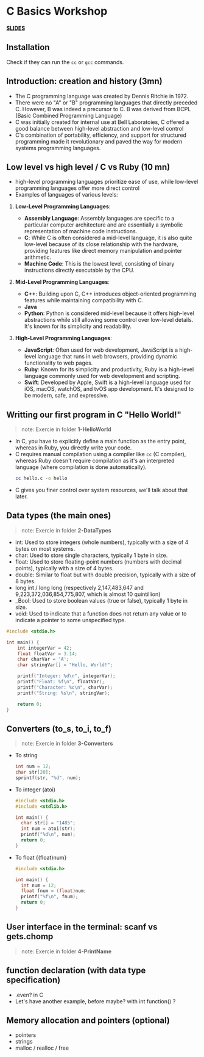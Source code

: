 # C Basics Workshop
**[SLIDES](https://docs.google.com/presentation/d/16rmg1Oifnsbdf33-vSmG6IgTEbmdf4l17njAq7KKY5w/edit#slide=id.g2c43ede4a78_0_10)**
## Installation
Check if they can run the `cc` or `gcc` commands.
## Introduction: creation and history (3mn)
- The C programming language was created by Dennis Ritchie in 1972.
- There were no "A" or "B" programming languages that directly preceded C. However, B was indeed a precursor to C. B was derived from BCPL (Basic Combined Programming Language)
- C was initially created for internal use at Bell Laboratoies, C offered a good balance between high-level abstraction and low-level control
- C's combination of portability, efficiency, and support for structured programming made it revolutionary and paved the way for modern systems programming languages.

## Low level vs high level / C vs Ruby (10 mn)
- high-level programming languages prioritize ease of use, while low-level programming languages offer more direct control
- Examples of languages of various levels:
1. **Low-Level Programming Languages**:
   - **Assembly Language**: Assembly languages are specific to a particular computer architecture and are essentially a symbolic representation of machine code instructions.
   - **C**: While C is often considered a mid-level language, it is also quite low-level because of its close relationship with the hardware, providing features like direct memory manipulation and pointer arithmetic.
   - **Machine Code**: This is the lowest level, consisting of binary instructions directly executable by the CPU.

2. **Mid-Level Programming Languages**:
   - **C++**: Building upon C, C++ introduces object-oriented programming features while maintaining compatibility with C.
   - **Java**
   - **Python**: Python is considered mid-level because it offers high-level abstractions while still allowing some control over low-level details. It's known for its simplicity and readability.

3. **High-Level Programming Languages**:
   - **JavaScript**: Often used for web development, JavaScript is a high-level language that runs in web browsers, providing dynamic functionality to web pages.
   - **Ruby**: Known for its simplicity and productivity, Ruby is a high-level language commonly used for web development and scripting.
   - **Swift**: Developed by Apple, Swift is a high-level language used for iOS, macOS, watchOS, and tvOS app development. It's designed to be modern, safe, and expressive.

## Writting our first program in C "Hello World!"
> note: Exercie in folder **1-HelloWorld**
- In C, you have to explicitly define a main function as the entry point, whereas in Ruby, you directly write your code.
- C requires manual compilation using a compiler like `cc` (C compiler), whereas Ruby doesn't require compilation as it's an interpreted language (where compilation is done automatically).
  ```bash
  cc hello.c -o hello
  ```
- C gives you finer control over system resources, we'll talk about that later.

## Data types (the main ones)
> note: Exercie in folder **2-DataTypes**
- int: Used to store integers (whole numbers), typically with a size of 4 bytes on most systems.
- char: Used to store single characters, typically 1 byte in size.
- float: Used to store floating-point numbers (numbers with decimal points), typically with a size of 4 bytes.
- double: Similar to float but with double precision, typically with a size of 8 bytes.
- long int / long long (respectively 2,147,483,647 and 9,223,372,036,854,775,807, which is almost 10 quintillion)
- _Bool: Used to store boolean values (true or false), typically 1 byte in size.
- void: Used to indicate that a function does not return any value or to indicate a pointer to some unspecified type.
```c
#include <stdio.h>

int main() {
    int integerVar = 42;
    float floatVar = 3.14;
    char charVar = 'A';
    char stringVar[] = "Hello, World!";

    printf("Integer: %d\n", integerVar);
    printf("Float: %f\n", floatVar);
    printf("Character: %c\n", charVar);
    printf("String: %s\n", stringVar);

    return 0;
}
```
## Converters (to_s, to_i, to_f)
> note: Exercie in folder **3-Converters**
- To string
  ```c
  int num = 12;
  char str[20];
  sprintf(str, "%d", num);
  ```
- To integer (atoi)
  ```c
  #include <stdio.h>
  #include <stdlib.h>

  int main() {
    char str[] = "1485";
    int num = atoi(str);
    printf("%d\n", num);
    return 0;
  }
  ```
- To float {(float)num}
  ```c
  #include <stdio.h>

  int main() {
    int num = 12;
    float fnum = (float)num;
    printf("%f\n", fnum);
    return 0;
  }
  ```
  
## User interface in the terminal: scanf vs gets.chomp
> note: Exercie in folder **4-PrintName**

## function declaration (with data type specification)
- .even? in C
- Let's have another example, before maybe? with int function() ?

## Memory allocation and pointers (optional)
- pointers
- strings
- malloc / realloc / free
